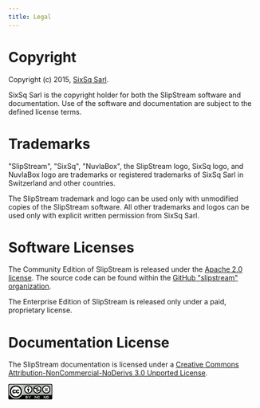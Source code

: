 ```yaml
---
title: Legal
---
```


# Copyright

Copyright (c) 2015, [SixSq Sarl][sixsq].

SixSq Sarl is the copyright holder for both the SlipStream software
and documentation.  Use of the software and documentation are subject
to the defined license terms.

# Trademarks

"SlipStream", "SixSq", "NuvlaBox", the SlipStream logo, SixSq logo,
and NuvlaBox logo are trademarks or registered trademarks of SixSq
Sarl in Switzerland and other countries.

The SlipStream trademark and logo can be used only with unmodified
copies of the SlipStream software.  All other trademarks and logos can
be used only with explicit written permission from SixSq Sarl.

# Software Licenses

The Community Edition of SlipStream is released under the [Apache 2.0
license][apache2].  The source code can be found within the
[GitHub "slipstream" organization][ss-github].

The Enterprise Edition of SlipStream is released only under a paid,
proprietary license.

# Documentation License

The SlipStream documentation is licensed under a [Creative Commons
Attribution-NonCommercial-NoDerivs 3.0 Unported License][cc-license].

![by-nc-nd](images/by-nc-nd.png)


[sixsq]: http://sixsq.com/
[apache2]: https://www.apache.org/licenses/LICENSE-2.0.html
[ss-github]: https://github.com/orgs/slipstream
[cc-license]: http://creativecommons.org/licenses/by-nc-nd/3.0/deed.en_US
